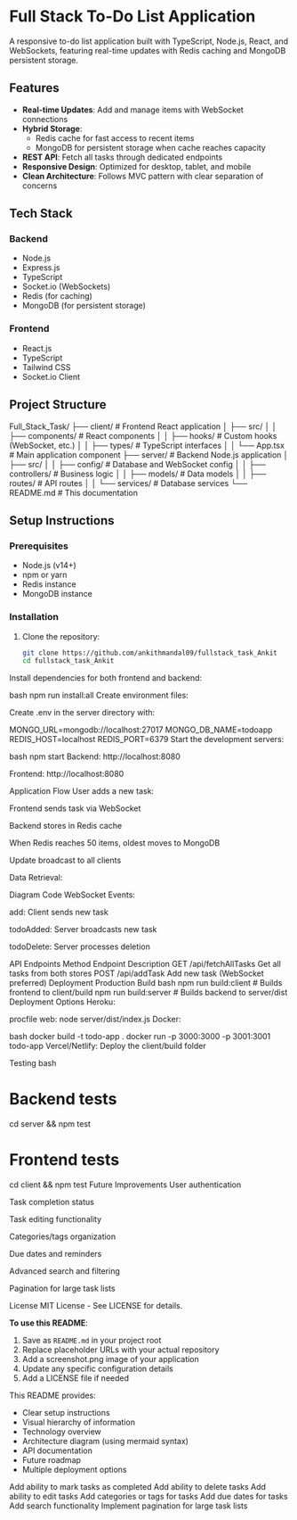# Full Stack To-Do List Application

A responsive to-do list application built with TypeScript, Node.js, React, and WebSockets, featuring real-time updates with Redis caching and MongoDB persistent storage.

## Features

- **Real-time Updates**: Add and manage items with WebSocket connections
- **Hybrid Storage**:
  - Redis cache for fast access to recent items
  - MongoDB for persistent storage when cache reaches capacity
- **REST API**: Fetch all tasks through dedicated endpoints
- **Responsive Design**: Optimized for desktop, tablet, and mobile
- **Clean Architecture**: Follows MVC pattern with clear separation of concerns

## Tech Stack

### Backend
- Node.js
- Express.js
- TypeScript
- Socket.io (WebSockets)
- Redis (for caching)
- MongoDB (for persistent storage)

### Frontend
- React.js
- TypeScript
- Tailwind CSS
- Socket.io Client

## Project Structure
Full_Stack_Task/
├── client/ # Frontend React application
│ ├── src/
│ │ ├── components/ # React components
│ │ ├── hooks/ # Custom hooks (WebSocket, etc.)
│ │ ├── types/ # TypeScript interfaces
│ │ └── App.tsx # Main application component
├── server/ # Backend Node.js application
│ ├── src/
│ │ ├── config/ # Database and WebSocket config
│ │ ├── controllers/ # Business logic
│ │ ├── models/ # Data models
│ │ ├── routes/ # API routes
│ │ └── services/ # Database services
└── README.md # This documentation


## Setup Instructions

### Prerequisites
- Node.js (v14+)
- npm or yarn
- Redis instance
- MongoDB instance

### Installation

1. Clone the repository:
   ```bash
   git clone https://github.com/ankithmandal09/fullstack_task_Ankit
   cd fullstack_task_Ankit
Install dependencies for both frontend and backend:

bash
npm run install:all
Create environment files:

Create .env in the server directory with:

MONGO_URL=mongodb://localhost:27017
MONGO_DB_NAME=todoapp
REDIS_HOST=localhost
REDIS_PORT=6379
Start the development servers:

bash
npm start
Backend: http://localhost:8080

Frontend: http://localhost:8080

Application Flow
User adds a new task:

Frontend sends task via WebSocket

Backend stores in Redis cache

When Redis reaches 50 items, oldest moves to MongoDB

Update broadcast to all clients

Data Retrieval:

Diagram
Code
WebSocket Events:

add: Client sends new task

todoAdded: Server broadcasts new task

todoDelete: Server processes deletion

API Endpoints
Method	Endpoint	Description
GET	/api/fetchAllTasks	Get all tasks from both stores
POST	/api/addTask	Add new task (WebSocket preferred)
Deployment
Production Build
bash
npm run build:client  # Builds frontend to client/build
npm run build:server  # Builds backend to server/dist
Deployment Options
Heroku:

procfile
web: node server/dist/index.js
Docker:

bash
docker build -t todo-app .
docker run -p 3000:3000 -p 3001:3001 todo-app
Vercel/Netlify: Deploy the client/build folder

Testing
bash
# Backend tests
cd server && npm test

# Frontend tests
cd client && npm test
Future Improvements
User authentication

Task completion status

Task editing functionality

Categories/tags organization

Due dates and reminders

Advanced search and filtering

Pagination for large task lists

License
MIT License - See LICENSE for details.


**To use this README**:
1. Save as `README.md` in your project root
2. Replace placeholder URLs with your actual repository
3. Add a screenshot.png image of your application
4. Update any specific configuration details
5. Add a LICENSE file if needed

This README provides:
- Clear setup instructions
- Visual hierarchy of information
- Technology overview
- Architecture diagram (using mermaid syntax)
- API documentation
- Future roadmap
- Multiple deployment options

Add ability to mark tasks as completed
Add ability to delete tasks
Add ability to edit tasks
Add categories or tags for tasks
Add due dates for tasks
Add search functionality
Implement pagination for large task lists

